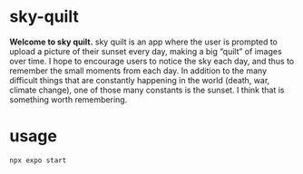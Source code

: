 # sky-quilt

**Welcome to sky quilt.** sky quilt is an app where the user is prompted to upload a picture of their sunset every day, making a big “quilt” of images over time. I hope to encourage users to notice the sky each day, and thus to remember the small moments from each day. In addition to the many difficult things that are constantly happening in the world (death, war, climate change), one of those many constants is the sunset. I think that is something worth remembering.

# usage

`npx expo start`

